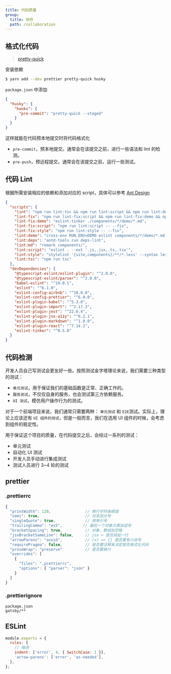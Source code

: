 ```yaml
---
title: 代码质量
group:
  title: 协作
  path: /collaboration
---
```


## 格式化代码

> [pretty-quick](https://github.com/azz/pretty-quick)

安装依赖

```bash
$ yarn add --dev prettier pretty-quick husky
```

`package.json` 中添加

```json
{
  "husky": {
    "hooks": {
      "pre-commit": "pretty-quick --staged"
    }
  }
}
```

这样就能在代码预本地提交时将代码格式化

- `pre-commit`，预本地提交。通常会在该提交之前，进行一些语法和 lint 的检测。
- `pre-push`，预远程提交。通常会在该提交之前，运行一些测试。

## 代码 Lint

根据所需安装相应的依赖和添加对应的 script，具体可以参考 [Ant Design](https://github.com/ant-design/ant-design/blob/master/package.json)

```json
{
  "scripts": {
    "lint": "npm run lint:tsc && npm run lint:script && npm run lint:demo && npm run lint:style && npm run lint:deps",
    "lint-fix": "npm run lint-fix:script && npm run lint-fix:demo && npm run lint-fix:style",
    "lint-fix:demo": "eslint-tinker ./components/*/demo/*.md",
    "lint-fix:script": "npm run lint:script -- --fix",
    "lint-fix:style": "npm run lint:style -- --fix",
    "lint:demo": "cross-env RUN_ENV=DEMO eslint components/*/demo/*.md --ext '.md'",
    "lint:deps": "antd-tools run deps-lint",
    "lint:md": "remark components/",
    "lint:script": "eslint . --ext '.js,.jsx,.ts,.tsx'",
    "lint:style": "stylelint '{site,components}/**/*.less' --syntax less",
    "lint:tsc": "npm run tsc"
  },
  "devDependencies": {
    "@typescript-eslint/eslint-plugin": "^2.0.0",
    "@typescript-eslint/parser": "^2.0.0",
    "babel-eslint": "^10.0.1",
    "eslint": "^6.1.0",
    "eslint-config-airbnb": "^18.0.0",
    "eslint-config-prettier": "^6.0.0",
    "eslint-plugin-babel": "^5.3.0",
    "eslint-plugin-import": "^2.17.3",
    "eslint-plugin-jest": "^22.6.4",
    "eslint-plugin-jsx-a11y": "^6.2.1",
    "eslint-plugin-markdown": "^1.0.0",
    "eslint-plugin-react": "^7.14.2",
    "eslint-tinker": "^0.5.0"
  }
}
```

## 代码检测

开发人员自己写测试会更友好一些。按照测试金字塔理论来说，我们需要三种类型的测试：

- `单元测试`，用于保证我们的基础函数是正常、正确工作的。
- `服务测试`，不仅仅自身的服务，也会测试第三方依赖服务。
- `UI 测试`，模仿用户操作行为的测试。

对于一个前端项目来说，我们通常只需要两种： `单元测试` 和 `E2E`测试。实际上，理论上应该还有 `UI 组件的测试`，但是一般而言，我们在选用 UI 组件的时候，会考虑到组件的稳定性。

用于保证这个项目的质量，在代码提交之后，会经过一系列的测试：

- 单元测试
- 自动化 UI 测试
- 开发人员手动进行集成测试
- 测试人员进行 3~4 轮的测试

## prettier

### .prettierrc

```js
{
  "printWidth": 120,               // 换行字符串阈值
  "semi": true,                    // 句末加分号
  "singleQuote": true,             // 用单引号
  "trailingComma": "es5",         // 最后一个对象元素加逗号
  "bracketSpacing": true,          // 对象，数组加空格
  "jsxBracketSameLine": false,     // jsx > 是否另起一行
  "arrowParens": "avoid",          // (x) => {} 是否要有小括号
  "requirePragma": false,          // 是否要注释来决定是否格式化代码
  "proseWrap": "preserve"          // 是否要换行
  "overrides": [
    {
      "files": ".prettierrc",
      "options": { "parser": "json" }
    }
  ]
}
```

### .prettierignore

```
package.json
gatsby/**
```

## ESLint

```js
module.exports = {
  rules: {
    // 缩进
    indent: ['error', 4, { SwitchCase: 1 }],
    'arrow-parens': ['error', 'as-needed'],
  },
};
```
